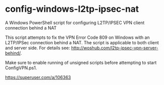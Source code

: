 # config-windows-l2tp-ipsec-nat
A Windows PowerShell script for configuring L2TP/IPSEC VPN client connection behind a NAT

This script attempts to fix the VPN Error Code 809 on Windows with an L2TP/IPSec connection behind a NAT. 
The script is applicable to both client and server side.
For details see: http://woshub.com/l2tp-ipsec-vpn-server-behind/.

Make sure to enable running of unsigned scripts before attempting to start ConfigVPN.ps1.

https://superuser.com/a/106363


